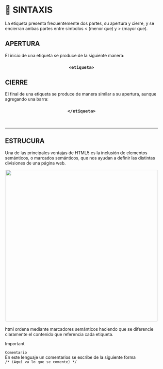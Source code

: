 # :mag_right: SINTAXIS 
La etiqueta presenta frecuentemente dos partes, su apertura y cierre, y se encierran ambas partes entre símbolos < (menor que) y > (mayor que).
<br>

## APERTURA
El inicio de una etiqueta se produce de la siguiente manera:
<div align="center">

### `<etiqueta>`

</div>

## CIERRE
El final de una etiqueta se produce de manera similar a su apertura, aunque agregando una barra:
<div align="center">

### `</etiqueta>`

</div>
<br>

***

## ESTRUCURA
Una de las principales ventajas de HTML5 es la inclusión de elementos semánticos, o marcados semánticos, que nos ayudan a definir las distintas divisiones de una página web.
<br>
<div align="center">

<img src="https://github.com/judali05/HTML-5/assets/129390687/df9831e5-b716-4eb1-9752-fb70e2273552" style=" width: 500px;">
  
</div>
<br>
html ordena mediante marcadores semánticos haciendo que se diferencie claramente el contenido que referencia cada etiqueta.

> [!IMPORTANT]
>`Comentario` <br>
>En este lenguaje un comentarios se escribe de la siguiente forma <br>
 `/* (Aquí va lo que se comente) */`
<br>
<br>
